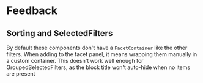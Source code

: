 # Feedback

## Sorting and SelectedFilters

By default these components don't have a `FacetContainer` like the other filters. When adding to the facet panel, it means wrapping them manually in a custom container. This doesn't work well enough for GroupedSelectedFilters, as the block title won't auto-hide when no items are present